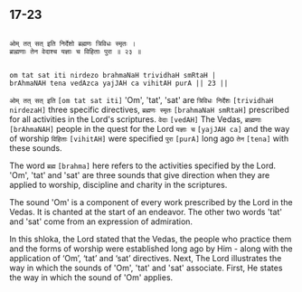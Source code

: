 ## 17-23


```shloka-sa

ओम् तत् सत् इति निर्देशो ब्रह्मणः त्रिविधः स्मृतः ।
ब्राह्मणाः तेन वेदाश्च यज्ञाः च विहिताः पुरा ॥ २३ ॥

```
```shloka-sa-hk

om tat sat iti nirdezo brahmaNaH trividhaH smRtaH |
brAhmaNAH tena vedAzca yajJAH ca vihitAH purA || 23 ||

```
`ओम् तत् सत् इति` `[om tat sat iti]` 'Om', 'tat', 'sat' are `त्रिविधः निर्देशः` `[trividhaH nirdezaH]` three specific directives, `ब्रह्मणः स्मृतः` `[brahmaNaH smRtaH]` prescribed for all activities in the Lord's scriptures. `वेदाः` `[vedAH]` The Vedas, `ब्राह्मणाः` `[brAhmaNAH]` people in the quest for the Lord `यज्ञाः च` `[yajJAH ca]` and the way of worship `विहिताः` `[vihitAH]` were specified `पुरा` `[purA]` long ago `तेन` `[tena]` with these sounds.

The word 
`ब्रह्म` `[brahma]`
 here refers to the activities specified by the Lord. 'Om', 'tat' and 'sat' are three sounds that give direction when they are applied to worship, discipline and charity in the scriptures. 




The sound 'Om' is a component of every work prescribed by the Lord in the Vedas. It is chanted at the start of an endeavor. The other two words 'tat' and 'sat' come from an expression of admiration. 

In this shloka, the Lord stated that the Vedas, the people who practice them and the forms of worship were established long ago by Him - along with the application of ‘Om’, ‘tat’ and ‘sat’ directives. Next, The Lord illustrates the way in which the sounds of 'Om', 'tat' and 'sat' associate. First, He states the way in which the sound of 'Om' applies.


